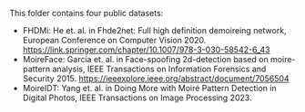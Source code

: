 This folder contains four public datasets:
 - FHDMi: He et. al. in Fhde2net: Full high definition demoireing network, European Conference on Computer Vision 2020. https://link.springer.com/chapter/10.1007/978-3-030-58542-6_43
 - MoireFace: Garcia et. al. in Face-spoofing 2d-detection based on moire-pattern analysis, IEEE Transactions on Information Forensics and Security 2015. https://ieeexplore.ieee.org/abstract/document/7056504
 - MoireIDT: Yang et. al. in Doing More with Moiré Pattern Detection in Digital Photos, IEEE Transactions on Image Processing 2023. 

 

